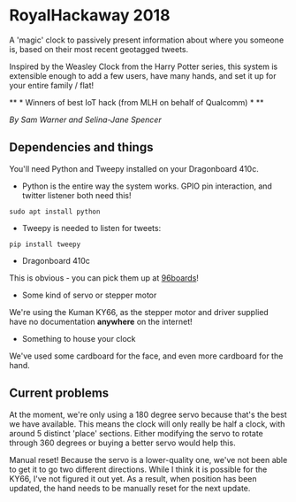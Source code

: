 # RoyalHackaway 2018

A 'magic' clock to passively present information about where you someone is, based on their most recent geotagged tweets.

Inspired by the Weasley Clock from the Harry Potter series, this system is extensible enough to add a few users, have many hands, and set it up for your entire family / flat!

** * Winners of best IoT hack (from MLH on behalf of Qualcomm) * **

*By Sam Warner and Selina-Jane Spencer*

## Dependencies and things

You'll need Python and Tweepy installed on your Dragonboard 410c.

* Python is the entire way the system works. GPIO pin interaction, and twitter listener both need this!

`sudo apt install python`

* Tweepy is needed to listen for tweets:

`pip install tweepy`

* Dragonboard 410c

This is obvious - you can pick them up at [96boards](https://www.96boards.org/)!

* Some kind of servo or stepper motor

We're using the Kuman KY66, as the stepper motor and driver supplied have no documentation **anywhere** on the internet!

* Something to house your clock

We've used some cardboard for the face, and even more cardboard for the hand.

## Current problems

At the moment, we're only using a 180 degree servo because that's the best we have available. This means the clock will only really be half a clock, with around 5 distinct 'place' sections. Either modifying the servo to rotate through 360 degrees or buying a better servo would help this.

Manual reset! Because the servo is a lower-quality one, we've not been able to get it to go two different directions. While I think it is possible for the KY66, I've not figured it out yet. As a result, when position has been updated, the hand needs to be manually reset for the next update.
